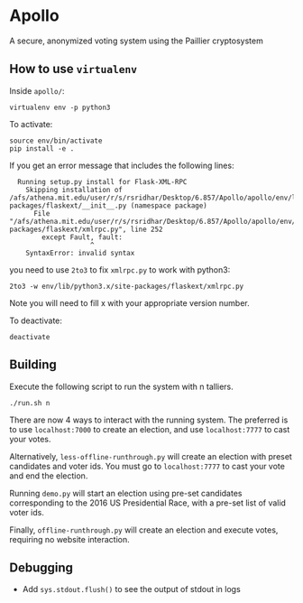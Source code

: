 # Apollo
A secure, anonymized voting system using the Paillier cryptosystem

## How to use `virtualenv`

Inside `apollo/`:
```
virtualenv env -p python3
```

To activate:
```
source env/bin/activate
pip install -e .
```

If you get an error message that includes the following lines:
```
  Running setup.py install for Flask-XML-RPC
    Skipping installation of /afs/athena.mit.edu/user/r/s/rsridhar/Desktop/6.857/Apollo/apollo/env/lib/python3.4/site-packages/flaskext/__init__.py (namespace package)
      File "/afs/athena.mit.edu/user/r/s/rsridhar/Desktop/6.857/Apollo/apollo/env/lib/python3.4/site-packages/flaskext/xmlrpc.py", line 252
        except Fault, fault:
                    ^
    SyntaxError: invalid syntax
```

you need to use `2to3` to fix `xmlrpc.py` to work with python3:
```
2to3 -w env/lib/python3.x/site-packages/flaskext/xmlrpc.py
```
Note you will need to fill x with your appropriate version number.

To deactivate:
```
deactivate
```

## Building
Execute the following script to run the system with n talliers.

```
./run.sh n
```

There are now 4 ways to interact with the running system. The preferred is to use `localhost:7000` to create an election, and use `localhost:7777` to cast your votes.

Alternatively, `less-offline-runthrough.py` will create an election with preset candidates and voter ids. You must go to `localhost:7777` to cast your vote and end the election.

Running `demo.py` will start an election using pre-set candidates corresponding to the 2016 US Presidential Race, with a pre-set list of valid voter ids.

Finally, `offline-runthrough.py` will create an election and execute votes, requiring no website interaction.

## Debugging
* Add `sys.stdout.flush()` to see the output of stdout in logs
